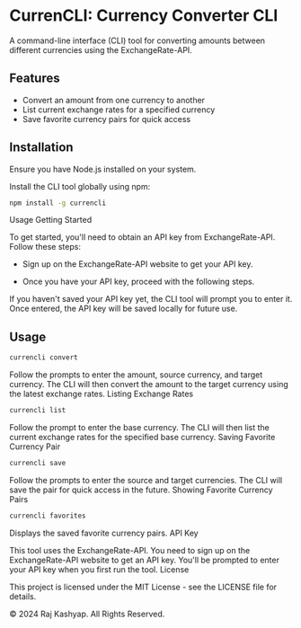 # CurrenCLI: Currency Converter CLI

A command-line interface (CLI) tool for converting amounts between different currencies using the ExchangeRate-API.

## Features

- Convert an amount from one currency to another
- List current exchange rates for a specified currency
- Save favorite currency pairs for quick access

## Installation

Ensure you have Node.js installed on your system.

Install the CLI tool globally using npm:

```bash
npm install -g currencli
```

Usage
Getting Started

To get started, you'll need to obtain an API key from ExchangeRate-API. Follow these steps:

- Sign up on the ExchangeRate-API website to get your API key.

- Once you have your API key, proceed with the following steps.

If you haven't saved your API key yet, the CLI tool will prompt you to enter it. Once entered, the API key will be saved locally for future use.

## Usage

```bash
currencli convert
```

Follow the prompts to enter the amount, source currency, and target currency. The CLI will then convert the amount to the target currency using the latest exchange rates.
Listing Exchange Rates

```bash
currencli list
```

Follow the prompt to enter the base currency. The CLI will then list the current exchange rates for the specified base currency.
Saving Favorite Currency Pair

```bash
currencli save
```

Follow the prompts to enter the source and target currencies. The CLI will save the pair for quick access in the future.
Showing Favorite Currency Pairs

```bash
currencli favorites
```

Displays the saved favorite currency pairs.
API Key

This tool uses the ExchangeRate-API. You need to sign up on the ExchangeRate-API website to get an API key. You'll be prompted to enter your API key when you first run the tool.
License

This project is licensed under the MIT License - see the LICENSE file for details.

© 2024 Raj Kashyap. All Rights Reserved.
